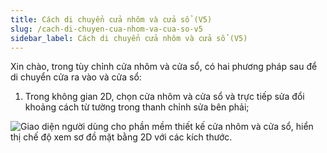 ```yaml
---
title: Cách di chuyển cửa nhôm và cửa sổ (V5)
slug: /cach-di-chuyen-cua-nhom-va-cua-so-v5
sidebar_label: Cách di chuyển cửa nhôm và cửa sổ (V5)
---
```


Xin chào, trong tùy chỉnh cửa nhôm và cửa sổ, có hai phương pháp sau để di chuyển cửa ra vào và cửa sổ:

1. Trong không gian 2D, chọn cửa nhôm và cửa sổ và trực tiếp sửa đổi khoảng cách từ tường trong thanh chỉnh sửa bên phải;

![Giao diện người dùng cho phần mềm thiết kế cửa nhôm và cửa sổ, hiển thị chế độ xem sơ đồ mặt bằng 2D với các kích thước.](https://storage.googleapis.com/jegavn_kb/images/670f602f-a61b-421a-800d-ff267403f033.png)